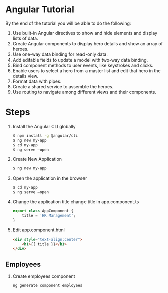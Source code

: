 # Angular Tutorial
By the end of the tutorial you will be able to do the following:
1. Use built-in Angular directives to show and hide elements and display lists of  data.
1. Create Angular components to display hero details and show an array of heroes.
1. Use one-way data binding for read-only data.
1. Add editable fields to update a model with two-way data binding.
1. Bind component methods to user events, like keystrokes and clicks.
1. Enable users to select a hero from a master list and edit that hero in the details view. 
1. Format data with pipes.
1. Create a shared service to assemble the heroes.
1. Use routing to navigate among different views and their components.

# Steps

1. Install the Angular CLI globally

    ```zsh
    $ npm install -g @angular/cli
    $ ng new my-app
    $ cd my-app 
    $ ng serve –open
    ```

1. Create New Application
    ```zsh
    $ ng new my-app
    ```
1. Open the application in the browser
    ```zsh
    $ cd my-app 
    $ ng serve –open
    ```
1. Change the application title
    change title in app.component.ts
    ```typescript
    export class AppComponent {
        title = 'HR Management';
    }
    ```
1. Edit app.component.html
    ```html
    <div style="text-align:center">
		<h1>{{ title }}</h1>
	</div>
    ```
## Employees 
1. Create employees component
	```shell
	ng generate component employees
	```
